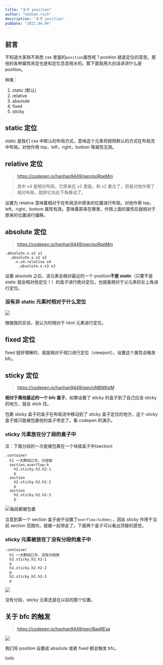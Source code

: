 ```yaml
---
title: "关于 position"
author: "hanhan.rich"
description: "关于 position"
pubDate: "2021.04.04"
---
```


## 前言

不知道大家熟不熟悉 css 里面的`position`属性呢？position 就是定位的意思，那他的各种属性肯定也是和定位息息相关的。那下面我用大白话讲讲什么是 position。

种类：

1. static (默认)
2. relative
3. absolute
4. fixed
5. sticky

## static 定位

static 是我们 css 中默认的布局方式，意味这个元素将按照默认的方式在布局流中布局。对他作用 top，left，right，bottom 等属性无效。

## relative 定位

> https://codepen.io/hanhan9449/pen/poRpeMm
>
> 其中 x4 是相对布局，它原来在 x2 里面，和 x2 重合了，但是对他作用了相对布局，就把它向右下角移动了。

设置为 relative 意味着相对于在布局流中原来的位置进行布局。对他作用 top，left，right，bottom 属性有效。意味着原来在哪里，作用上面的属性后就相对于原来的位置进行偏移。

## absolute 定位

> https://codepen.io/hanhan9449/pen/poRpeMm

```pug
.absolute.x.x1 x1
  .absolute.x.x2 x2
    .x.x4.relative x4
      .absolute.x.x3 x3
```

设置 absolute 之后，该元素会相对最近的一个 position**不是 static**（只要不是 static 就会相对他定位！）的盒子进行绝对定位，也就是相对于父元素的左上角进行定位。

### 没有非 static 元素时相对于什么定位

![](https://i.loli.net/2021/04/10/8ZtVqlAcrQPUXzD.png)

根据我的实验，我认为时相对于 html 元素进行定位。

## fixed 定位

fixed 挺好理解的，就是相对于视口进行定位（viewport）。设置这个属性会触发 bfc。

## sticky 定位

> https://codepen.io/hanhan9449/pen/oNBWKpM

**相对于离他最近的一个 bfc 盒子**，如果设置了 sticky 的盒子到了自己应该 sticky 的地方，就会 stick 住。

包裹 sticky 盒子的盒子在布局流中移动到了 sticky 盒子定位的地方，这个 sticky 盒子就只能被包裹他的盒子带走了。看 codepen 的演示。

### sticky 元素放在分了段的盒子中

注：下面分段的一次是被包裹在一个块级盒子中(section)

```pug
.container
  h1 一大群绕口令，分段放
  section.overflow-h
    h2.sticky.h2.h2-1
    p
  section
    h2.sticky.h2.h2-2
    p
  section
    h2.sticky.h2.h2-3
    p
```

![每段都被包裹](https://i.loli.net/2021/04/04/8qa6yMlG2x4LvQS.gif)

注意到第一个 section 盒子由于设置了`overflow:hidden;`，因此 sticky 作用于当前 section 范围内，就被一起带走了。下面两个盒子可以看出顶替的感觉。

### sticky 元素被放在了没有分段的盒子中

```pug
.container
  h1 一大群绕口令，没有分段放
  h2.sticky.h2.h2-1
  p
  h2.sticky.h2.h2-2
  p
  h2.sticky.h2.h2-3
  p
```

![](https://i.loli.net/2021/04/04/vetR7imM2YUVkSW.gif)

没有分段，sticky 元素还是在以前的那个位置。

## 关于 bfc 的触发

> https://codepen.io/hanhan9449/pen/BapRExa

![](https://i.loli.net/2021/04/04/M5XPZWHoViOT2Jn.gif)

我们将 position 设置成 absolute 或者 fixed 都会触发 bfc。

todo
